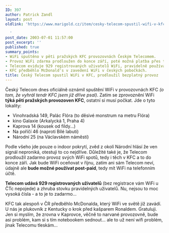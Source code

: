 ```yaml
---
ID: 397
author: Patrick Zandl
layout: post
oldlink: 'https://www.marigold.cz/item/cesky-telecom-spustil-wifi-v-kfc-prodlouzil-bezplatny-provoz

  '
post_date: 2003-07-01 11:57:00
post_excerpt: ''
published: true
summary_points:
- WiFi spuštěno v pěti pražských KFC provozovnách Českým Telecomem.
- Provoz WiFi zdarma prodloužen do konce září, poté možná platba přes telefonní účet.
- Telecom eviduje 929 registrovaných uživatelů WiFi, pravidelně používá zhruba stovka.
- KFC předběhlo McDonald's v zavedení WiFi v českých pobočkách.
title: Český Telecom spustil WiFi v KFC, prodloužil bezplatný provoz
---
```


<p>
Český Telecom dnes oficiálně oznámil spuštění WiFi v provozovnách KFC <EM>(o tom, že vyhrál tendr KFC jsem již dříve psal)</EM>. Zatím se zprovoznění WiFi <STRONG>týká pěti pražských provozoven KFC</STRONG>, ostatní si musí počkat. Jde o tyto lokality:</p>

<UL>
<LI>Vinohradská 149, Palác Flóra (to děsivé monstrum na metru Flóra)</LI>
<LI>kino Galaxie (Arkalycká 1, Praha 4)</LI>
<LI>Kaprova 14 (kousek od fildy...)</LI>
<LI>Na poříčí 46 (naproti Bílé labuti)</LI>
<LI>Národní 25 (na Václavském náměstí)</LI></UL>
<p>
Podle všeho jde pouze o indoor pokrytí, zvěd z okolí Národní hlásí že ven signál neproniká, otestuji to co nejdříve. Důležité také je, že Telecom prodloužil zadarmo provoz svých WiFi spotů, tedy i těch v KFC a to do konce září. Jak bude WiFi oceňovat v říjnu, zatím ani sám Telecom neví, údajně ale <STRONG>bude možné používat post-paid</STRONG>, tedy mít WiFi na telefonním účtě. </p>

<p>
<STRONG>Telecom udává 929 registrovaných uživatelů</STRONG> (bez registrace vám WiFi u ČTc nepojede) a zhruba stovku pravidelných uživatelů. Nu, nejsou to moc vysoká čísla - a to je to zadarmo...</p>

<p>
KFC tak alespoň&#160;v ČR předběhlo McDonalda, který WiFi ve světě již zavádí. U nás je plukovník z Kentucky o krok před kašparem Ronaldem. Gratuluji. Jen si myslím, že zrovna v Kaprovce, věčně to narvané provozovně, bude asi problém, kam si s tím notebookem sednout... ale to už není wifi problém, jinak Telecomu tleskám...</p>